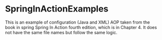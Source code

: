 # SpringInActionExamples

This is an example of configuration (Java and XML) AOP taken from the book in spring Spring In Action fourth edition,
which is in Chapter 4. It does not have the same file names but follow the same logic.
